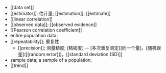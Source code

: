- [[data set]]
- [[estimator]]: 估计量; [[estimation]]; [[estimate]]
- [[linear correlation]]
- [[observed data]]; [[observed evidence]]
- [[Pearson correlation coefficient]]
- entire population data; 
- [[repeatability]]; 重复性
    - [[precision]]; 测量精度; [精密度] -- [多次重复测定][同一个量]，[随机误差]([[random error]])，[[standard deviation (SD)]]
- sample data; a sample of a population;
- [[trend]]
